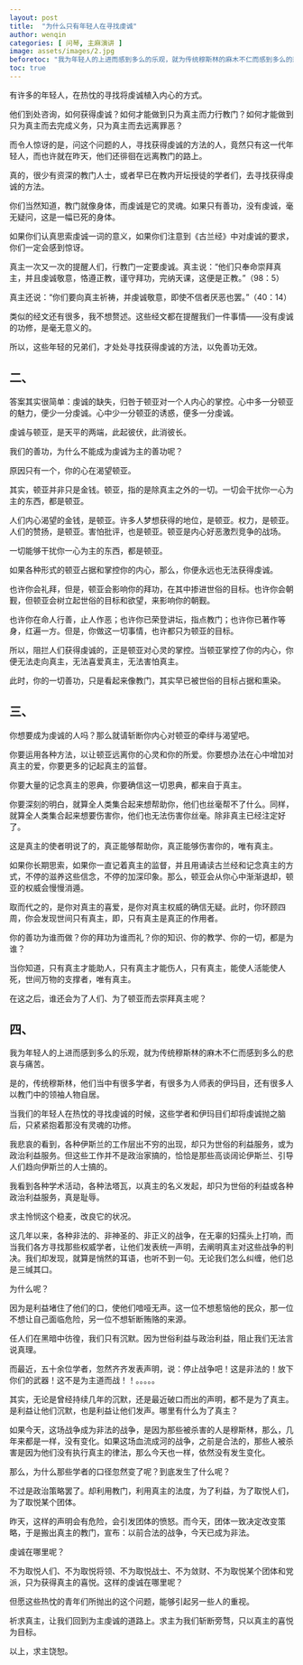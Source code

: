 ```yaml
---
layout: post
title:  "为什么只有年轻人在寻找虔诚"
author: wenqin
categories: [ 问琴, 主麻演讲 ]
image: assets/images/2.jpg
beforetoc: "我为年轻人的上进而感到多么的乐观，就为传统穆斯林的麻木不仁而感到多么的悲哀与痛苦"
toc: true
---
```



有许多的年轻人，在热忱的寻找将虔诚植入内心的方式。

他们到处咨询，如何获得虔诚？如何才能做到只为真主而力行教门？如何才能做到只为真主而去完成义务，只为真主而去远离罪恶？

而令人惊讶的是，问这个问题的人，寻找获得虔诚的方法的人，竟然只有这一代年轻人，而也许就在昨天，他们还徘徊在远离教门的路上。

真的，很少有资深的教门人士，或者早已在教内开坛授徒的学者们，去寻找获得虔诚的方法。

你们当然知道，教门就像身体，而虔诚是它的灵魂。如果只有善功，没有虔诚，毫无疑问，这是一幅已死的身体。

如果你们认真思索虔诚一词的意义，如果你们注意到《古兰经》中对虔诚的要求，你们一定会感到惊讶。

真主一次又一次的提醒人们，行教门一定要虔诚。真主说：“他们只奉命崇拜真主，并且虔诚敬意，恪遵正教，谨守拜功，完纳天课，这便是正教。”（98：5）

真主还说：“你们要向真主祈祷，并虔诚敬意，即使不信者厌恶也罢。”（40：14）

类似的经文还有很多，我不想赘述。这些经文都在提醒我们一件事情——没有虔诚的功修，是毫无意义的。

所以，这些年轻的兄弟们，才处处寻找获得虔诚的方法，以免善功无效。

## 二、

答案其实很简单：虔诚的缺失，归咎于顿亚对一个人内心的掌控。心中多一分顿亚的魅力，便少一分虔诚。心中少一分顿亚的诱惑，便多一分虔诚。

虔诚与顿亚，是天平的两端，此起彼伏，此消彼长。

我们的善功，为什么不能成为虔诚为主的善功呢？

原因只有一个，你的心在渴望顿亚。

其实，顿亚并非只是金钱。顿亚，指的是除真主之外的一切。一切会干扰你一心为主的东西，都是顿亚。

人们内心渴望的金钱，是顿亚。许多人梦想获得的地位，是顿亚。权力，是顿亚。人们的赞扬，是顿亚。害怕批评，也是顿亚。顿亚是内心好恶激烈竞争的战场。

一切能够干扰你一心为主的东西，都是顿亚。

如果各种形式的顿亚占据和掌控你的内心，那么，你便永远也无法获得虔诚。

也许你会礼拜，但是，顿亚会影响你的拜功，在其中掺进世俗的目标。也许你会朝觐，但顿亚会树立起世俗的目标和欲望，来影响你的朝觐。

也许你在命人行善，止人作恶；也许你已荣登讲坛，指点教门；也许你已著作等身，红遍一方。但是，你做这一切事情，也许都只为顿亚的目标。

所以，阻拦人们获得虔诚的，正是顿亚对心灵的掌控。当顿亚掌控了你的内心，你便无法走向真主，无法喜爱真主，无法害怕真主。

此时，你的一切善功，只是看起来像教门，其实早已被世俗的目标占据和熏染。

## 三、

你想要成为虔诚的人吗？那么就请斩断你内心对顿亚的牵绊与渴望吧。

你要运用各种方法，以让顿亚远离你的心灵和你的所爱。你要想办法在心中增加对真主的爱，你要更多的记起真主的监督。

你要大量的记念真主的恩典，你要确信这一切恩典，都来自于真主。

你要深刻的明白，就算全人类集合起来想帮助你，他们也丝毫帮不了什么。同样，就算全人类集合起来想要伤害你，他们也无法伤害你丝毫。除非真主已经注定好了。

这是真主的使者明说了的，真正能够帮助你，真正能够伤害你的，唯有真主。

如果你长期思索，如果你一直记着真主的监督，并且用诵读古兰经和记念真主的方式，不停的滋养这些信念，不停的加深印象。那么，顿亚会从你心中渐渐退却，顿亚的权威会慢慢消遁。

取而代之的，是你对真主的喜爱，是你对真主权威的确信无疑。此时，你环顾四周，你会发现世间只有真主，即，只有真主是真正的作用者。

你的善功为谁而做？你的拜功为谁而礼？你的知识、你的教学、你的一切，都是为谁？

当你知道，只有真主才能助人，只有真主才能伤人，只有真主，能使人活能使人死，世间万物的支撑者，唯有真主。

在这之后，谁还会为了人们、为了顿亚而去崇拜真主呢？

## 四、

我为年轻人的上进而感到多么的乐观，就为传统穆斯林的麻木不仁而感到多么的悲哀与痛苦。

是的，传统穆斯林，他们当中有很多学者，有很多为人师表的伊玛目，还有很多人以教门中的领袖人物自居。

当我们的年轻人在热忱的寻找虔诚的时候，这些学者和伊玛目们却将虔诚抛之脑后，只紧紧抱着那没有灵魂的功修。

我悲哀的看到，各种伊斯兰的工作层出不穷的出现，却只为世俗的利益服务，或为政治利益服务。但这些工作并不是政治家搞的，恰恰是那些高谈阔论伊斯兰、引导人们趋向伊斯兰的人士搞的。

我看到各种学术活动，各种法塔瓦，以真主的名义发起，却只为世俗的利益或各种政治利益服务，真是耻辱。

求主怜悯这个稳麦，改良它的状况。

这几年以来，各种非法的、非神圣的、非正义的战争，在无辜的妇孺头上打响，而当我们各方寻找那些权威学者，让他们发表统一声明，去阐明真主对这些战争的判决。我们却发现，就算是悄然的耳语，也听不到一句。无论我们怎么纠缠，他们总是三缄其口。

为什么呢？

因为是利益堵住了他们的口，使他们喑哑无声。这一位不想惹恼他的民众，那一位不想让自己面临危险，另一位不想斩断贿赂的来源。

任人们在黑暗中彷徨，我们只有沉默。因为世俗利益与政治利益，阻止我们无法言说真理。

而最近，五十余位学者，忽然齐齐发表声明，说：停止战争吧！这是非法的！放下你们的武器！这不是为主道而战！！。。。。。

其实，无论是曾经持续几年的沉默，还是最近破口而出的声明，都不是为了真主。是利益让他们沉默，也是利益让他们发声。哪里有什么为了真主？

如果今天，这场战争成为非法的战争，是因为那些被杀害的人是穆斯林，那么，几年来都是一样，没有变化。如果这场血流成河的战争，之前是合法的，那些人被杀害是因为他们没有执行真主的律法，那么今天也一样，依然没有发生变化。

那么，为什么那些学者的口径忽然变了呢？到底发生了什么呢？

不过是政治策略罢了。却利用教门，利用真主的法度，为了利益，为了取悦人们，为了取悦某个团体。

昨天，这样的声明会有危险，会引发团体的愤怒。而今天，团体一致决定改变策略，于是搬出真主的教门，宣布：以前合法的战争，今天已成为非法。

虔诚在哪里呢？

不为取悦人们、不为取悦将领、不为取悦战士、不为敛财、不为取悦某个团体和党派，只为获得真主的喜悦。这样的虔诚在哪里呢？

但愿这些热忱的青年们所抛出的这个问题，能够引起另一些人的重视。

祈求真主，让我们回到为主虔诚的道路上。求主为我们斩断旁骛，只以真主的喜悦为目标。

以上，求主饶恕。
